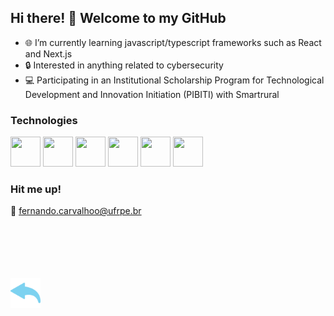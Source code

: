  ## Hi there! 👋 Welcome to my GitHub

- 🌐 I’m currently learning javascript/typescript frameworks such as React and Next.js
- 🔒 Interested in anything related to cybersecurity
- 💻 Participating in an Institutional Scholarship Program for Technological Development and Innovation Initiation (PIBITI) with Smartrural

### Technologies
<p>
  <img src="https://cdn.jsdelivr.net/gh/devicons/devicon@latest/icons/python/python-original.svg" width="48" height="48" />
  <img src="https://cdn.jsdelivr.net/gh/devicons/devicon@latest/icons/debian/debian-original.svg" width="48" height="48" />
  <img src="https://cdn.jsdelivr.net/gh/devicons/devicon@latest/icons/react/react-original.svg" width="48" height="48" />
  <img src="https://cdn.jsdelivr.net/gh/devicons/devicon@latest/icons/bootstrap/bootstrap-original.svg" height="48" width="48"/>
  <img src="https://cdn.jsdelivr.net/gh/devicons/devicon@latest/icons/git/git-original.svg" width="48" height="48" />
  <img src="https://cdn.jsdelivr.net/gh/devicons/devicon@latest/icons/windows11/windows11-original.svg" height="48" width="48"/>
</p>

### Hit me up!
📧 fernando.carvalhoo@ufrpe.br
<br></br>
<br></br>
<br></br>


<img src="https://raw.githubusercontent.com/jose-fernando-1/assets/5b5d5354ba2046769d20c413a6f00faebaa4e472/arrow-back-svgrepo-com.svg" height="48" width="48"/> 
